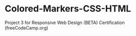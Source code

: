 # Colored-Markers-CSS-HTML
Project 3 for Responsive Web Design (BETA) Certification (freeCodeCamp.org)
